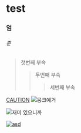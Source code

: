 
# test
### 엄
###### 준
> 첫번째 부속
> > 두번째 부속
> > > 세번째 부속

[CAUTION](https://youtu.be/dzO9PXuUxRI)
![뭉크예거](https://opgg-com-image.akamaized.net/attach/images/20200513062029.1056898.jpg)

![재미 있으니까](https://opgg-com-image.akamaized.net/attach/images/20200513062029.1056898.jpg)

[![asd](https://opgg-com-image.akamaized.net/attach/images/20200513062029.1056898.jpg)](https://youtu.be/dzO9PXuUxRI)
